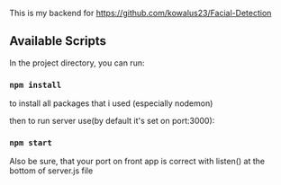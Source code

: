 This is my backend for https://github.com/kowalus23/Facial-Detection



## Available Scripts

In the project directory, you can run:

### `npm install`
to install all packages that i used (especially nodemon)

then to run server use(by default it's set on port:3000): 
### `npm start`

Also be sure, that your port on front app is correct with listen() at the bottom of server.js file
